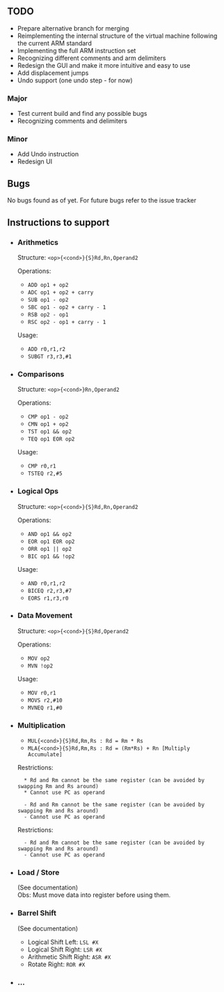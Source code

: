 ## TODO
- Prepare alternative branch for merging
- Reimplementing the internal structure of the virtual machine following the current ARM standard
- Implementing the full ARM instruction set
- Recognizing different comments and arm delimiters
- Redesign the GUI and make it more intuitive and easy to use
- Add displacement jumps
- Undo support (one undo step - for now)

### Major
- Test current build and find any possible bugs
- Recognizing comments and delimiters  

### Minor
- Add Undo instruction
- Redesign UI

## Bugs
No bugs found as of yet. For future bugs refer to the issue tracker

## Instructions to support
- ### Arithmetics  
    Structure: `<op>{<cond>}{S}Rd,Rn,Operand2`  
    
    Operations:  
    * `ADD op1 + op2`  
    * `ADC op1 + op2 + carry`  
    * `SUB op1 - op2`  
    * `SBC op1 - op2 + carry - 1`  
    * `RSB op2 - op1`  
    * `RSC op2 - op1 + carry - 1`  
    
    Usage:  
    * `ADD r0,r1,r2`  
    * `SUBGT r3,r3,#1` 

- ### Comparisons  
    Structure: `<op>{<cond>}Rn,Operand2`  
    
    Operations:  
    * `CMP op1 - op2`  
    * `CMN op1 + op2`  
    * `TST op1 && op2`  
    * `TEQ op1 EOR op2` 
     
    Usage:  
    - `CMP r0,r1`  
    - `TSTEQ r2,#5`

 
- ### Logical Ops  
    Structure:  `<op>{<cond>}{S}Rd,Rn,Operand2`  
    
    Operations:  
    * `AND op1 && op2`  
    * `EOR op1 EOR op2`  
    * `ORR op1 || op2`  
    * `BIC op1 && !op2`  

    Usage:  
    - `AND r0,r1,r2`  
    - `BICEQ r2,r3,#7`  
    - `EORS r1,r3,r0`  


- ### Data Movement  
     Structure: `<op>{<cond>}{S}Rd,Operand2`  
     
     Operations:  
     * `MOV op2`  
     * `MVN !op2`  
     
     Usage:  
     - `MOV r0,r1`  
     - `MOVS r2,#10`  
     - `MVNEQ r1,#0`  

- ### Multiplication  
    * `MUL{<cond>}{S}Rd,Rm,Rs : Rd = Rm * Rs`  
    * `MLA{<cond>}{S}Rd,Rm,Rs : Rd = (Rm*Rs) + Rn [Multiply Accumulate]`

    Restrictions:

        * Rd and Rm cannot be the same register (can be avoided by swapping Rm and Rs around)
        * Cannot use PC as operand

        - Rd and Rm cannot be the same register (can be avoided by swapping Rm and Rs around)
        - Cannot use PC as operand

    Restrictions:

        - Rd and Rm cannot be the same register (can be avoided by swapping Rm and Rs around)
        - Cannot use PC as operand

- ### Load / Store
    (See documentation)  
    Obs: Must move data into register before using them.
    

- ### Barrel Shift

    (See documentation)  
    
    * Logical Shift Left: `LSL #X`
    * Logical Shift Right: `LSR #X`
    * Arithmetic Shift Right: `ASR #X`
    * Rotate Right: `ROR #X`
    
- ### ...
